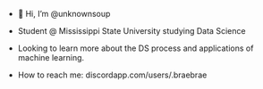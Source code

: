 - 👋 Hi, I’m @unknownsoup
- Student @ Mississippi State University studying Data Science
- Looking to learn more about the DS process and applications of machine learning. 

- How to reach me: discordapp.com/users/.braebrae
